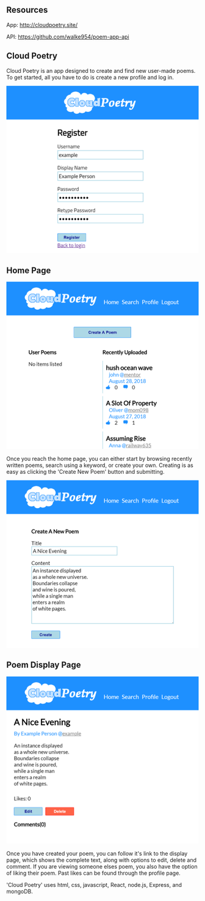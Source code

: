 ## Resources

App: http://cloudpoetry.site/

API: https://github.com/walke954/poem-app-api

## Cloud Poetry

Cloud Poetry is an app designed to create and find new user-made poems. To get started, all you have to do is create a new profile and log in.

![alt text](./images/register.png)

## Home Page

![alt text](./images/home.png)

Once you reach the home page, you can either start by browsing recently written poems, search using a keyword, or create your own. Creating is as easy as clicking the 'Create New Poem' button and submitting.

![alt text](./images/poem-create.png)

## Poem Display Page

![alt text](./images/poem-display.png)

Once you have created your poem, you can follow it's link to the display page, which shows the complete text, along with options to edit, delete and comment. If you are viewing someone elses poem, you also have the option of liking their poem. Past likes can be found through the profile page.

'Cloud Poetry' uses html, css, javascript, React, node.js, Express, and mongoDB.